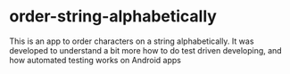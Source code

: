 # order-string-alphabetically
This is an app to order characters on a string alphabetically. It was developed to understand a bit more how to do test driven developing, and how automated testing works on Android apps
